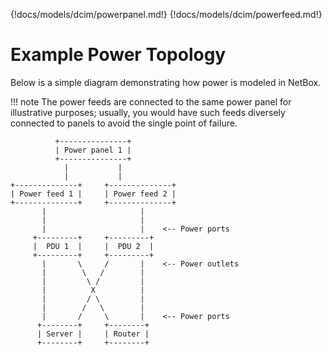 {!docs/models/dcim/powerpanel.md!}
{!docs/models/dcim/powerfeed.md!}

# Example Power Topology

Below is a simple diagram demonstrating how power is modeled in NetBox.

!!! note
    The power feeds are connected to the same power panel for illustrative purposes; usually, you would have such feeds diversely connected to panels to avoid the single point of failure.

```
          +---------------+
          | Power panel 1 |
          +---------------+
            |           |
            |           |
+--------------+     +--------------+
| Power feed 1 |     | Power feed 2 |
+--------------+     +--------------+
       |                     |
       |                     |
       |                     |    <-- Power ports
     +---------+     +---------+
     |  PDU 1  |     |  PDU 2  |
     +---------+     +---------+
       |       \     /       |    <-- Power outlets
       |        \   /        |
       |         \ /         |
       |          X          |
       |         / \         |
       |        /   \        |
       |       /     \       |    <-- Power ports
      +--------+     +--------+
      | Server |     | Router |
      +--------+     +--------+
```
